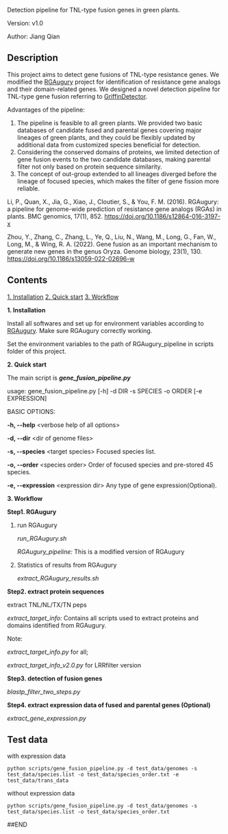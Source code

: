 Detection pipeline for TNL-type fusion genes in green plants.

Version: v1.0

Author: Jiang Qian


**<left>Description</left>**
---------------
This project aims to detect gene fusions of TNL-type resistance genes. We modified the <a href="https://bitbucket.org/yaanlpc/rgaugury/src/master/">RGAugury</a> project for identification of resistance gene analogs and their domain-related genes. We designed a novel detection pipeline for TNL-type gene fusion referring to <a href="https://github.com/zhangcj2022/GriffinDetector">GriffinDetector</a>. 

Advantages of the pipeline:
1. The pipeline is feasible to all green plants. We provided two basic databases of candidate fused and parental genes covering major lineages of green plants, and they could be flexibly updated by additional data from customized species beneficial for detection. 
2. Considering the conserved domains of proteins, we limited detection of gene fusion events to the two candidate databases, making parental filter not only based on protein sequence similarity. 
3. The concept of out-group extended to all lineages diverged before the lineage of focused species, which makes the filter of gene fission more reliable.

Li, P., Quan, X., Jia, G., Xiao, J., Cloutier, S., & You, F. M. (2016). RGAugury: a pipeline for genome-wide prediction of resistance gene analogs (RGAs) in plants. BMC genomics, 17(1), 852. https://doi.org/10.1186/s12864-016-3197-x

Zhou, Y., Zhang, C., Zhang, L., Ye, Q., Liu, N., Wang, M., Long, G., Fan, W., Long, M., & Wing, R. A. (2022). Gene fusion as an important mechanism to generate new genes in the genus Oryza. Genome biology, 23(1), 130. https://doi.org/10.1186/s13059-022-02696-w


**<left>Contents</left>**
---------------
<a href="#Installation">1. Installation</a>
<a href="#Quick_start">2. Quick start</a>
<a href="#Workflow">3. Workflow</a>

**<a name="Installation">1. Installation</a>**

Install all softwares and set up for environment variables according to <a href="https://bitbucket.org/yaanlpc/rgaugury/wiki/Home">RGAugury</a>. Make sure RGAugury correctly working.

Set the  environment variables to the path of RGAugury_pipeline in scripts folder of this project.


**<a name="Quick_start">2. Quick start</a>**

The main script is ***gene_fusion_pipeline.py***

usage: gene_fusion_pipeline.py [-h] -d DIR -s SPECIES -o ORDER [-e EXPRESSION]


BASIC OPTIONS:

**-h, --help** \<verbose help of all options>

**-d, --dir**  \<dir of genome files>

**-s, --species** \<target species> Focused species list.

**-o, --order** \<species order> Order of focused species and pre-stored 45 species.

**-e, --expression** \<expression dir> Any type of gene expression(Optional).

**<a name="Workflow">3. Workflow</a>**

**Step1. RGAugury**

1) run RGAugury
   
   _run_RGAugury.sh_

   _RGAugury_pipeline:_ This is a modified version of RGAugury

2) Statistics of results from RGAugury
   
   _extract_RGAugury_results.sh_
   

**Step2. extract protein sequences**

extract TNL/NL/TX/TN peps

_extract_target_info:_
Contains all scripts used to extract proteins and domains identified from RGAugury.

Note: 

_extract_target_info.py_ for all; 

_extract_target_info_v2.0.py_ for LRRfilter version

**Step3. detection of fusion genes**

_blastp_filter_two_steps.py_

**Step4. extract expression data of fused and parental genes (Optional)**

_extract_gene_expression.py_


**Test data**
---------
with expression data

    python scripts/gene_fusion_pipeline.py -d test_data/genomes -s test_data/species.list -o test_data/species_order.txt -e test_data/trans_data

without expression data

    python scripts/gene_fusion_pipeline.py -d test_data/genomes -s test_data/species.list -o test_data/species_order.txt


##END
